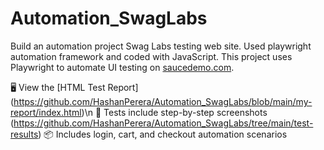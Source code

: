 # Automation_SwagLabs
Build an automation project Swag Labs testing web site. Used playwright automation framework and coded with JavaScript.
This project uses Playwright to automate UI testing on [saucedemo.com](https://www.saucedemo.com).

🖥️ View the [HTML Test Report] (https://github.com/HashanPerera/Automation_SwagLabs/blob/main/my-report/index.html)\n
🎥 Tests include step-by-step screenshots (https://github.com/HashanPerera/Automation_SwagLabs/tree/main/test-results)
📦 Includes login, cart, and checkout automation scenarios
